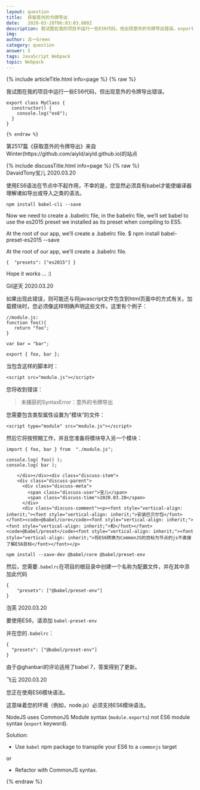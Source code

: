```yaml
---
layout: question
title:  获取意外的令牌导出
date:   2020-03-20T06:03:03.000Z
description: 我试图在我的项目中运行一些ES6代码，但出现意外的令牌导出错误。export class MyClass {  constructor() {  ...
img: 
author: 古一Green
category: question
answer: 5
tags: JavaScript Webpack
topic: Webpack
---
```

<div class="article-root">
  <div class="article">
    {% include articleTitle.html info=page %}
    {% raw %}
    <div class="article-content"><p><font style="vertical-align: inherit;"><font style="vertical-align: inherit;">我试图在我的项目中运行一些ES6代码，但出现意外的令牌导出错误。</font></font></p>

<pre><code>export class MyClass {<font></font>
  constructor() {<font></font>
    console.log("es6");<font></font>
  }<font></font>
}<font></font>
</code></pre></div>
    {% endraw %}
  </div>
  <p class="winter_mark">第2517篇《获取意外的令牌导出》来自Winter(https://github.com/aiyld/aiyld.github.io)的站点</p>
  <div class="discuss-wrapper">
    {% include discussTitle.html info=page %}
    {% raw %}
    <div class="discuss-list">
    <div class="discuss-item">
        <div class="discuss-parent">
          <div class="discuss-meta">
            <span class="discuss-user">DavaidTony宝儿</span>
            <span class="discuss-time">2020.03.20</span>
          </div>
          <div class="discuss-comment"><p><font style="vertical-align: inherit;"><font style="vertical-align: inherit;">使用ES6语法在节点中不起作用，不幸的是，您显然必须具有babel才能使编译器理解诸如导出或导入之类的语法。</font></font></p>

<pre><code>npm install babel-cli --save
</code></pre>

<p>Now we need to create a .babelrc file, in the babelrc file, we’ll set babel to use the es2015 preset we installed as its preset when compiling to ES5.</p>

<p>At the root of our app, we’ll create a .babelrc file.
    $ npm install babel-preset-es2015 --save</p>

<p>At the root of our app, we’ll create a .babelrc file.</p>

<pre><code>{  "presets": ["es2015"] }
</code></pre>

<p>Hope it works ... :)</p></div>
        </div></div><div class="discuss-item">
        <div class="discuss-parent">
          <div class="discuss-meta">
            <span class="discuss-user">Gil逆天</span>
            <span class="discuss-time">2020.03.20</span>
          </div>
          <div class="discuss-comment"><p><font style="vertical-align: inherit;"><font style="vertical-align: inherit;">如果出现此错误，则可能还与将javascript文件包含到html页面中的方式有​​关。</font><font style="vertical-align: inherit;">加载模块时，您必须像这样明确声明这些文件。</font><font style="vertical-align: inherit;">这里有个例子：</font></font></p>

<pre><code>//module.js:<font></font>
function foo(){<font></font>
   return "foo";<font></font>
}<font></font>
<font></font>
var bar = "bar";<font></font>
<font></font>
export { foo, bar };<font></font>
</code></pre>

<p><font style="vertical-align: inherit;"><font style="vertical-align: inherit;">当包含这样的脚本时：</font></font></p>

<pre><code>&lt;script src="module.js"&gt;&lt;/script&gt;
</code></pre>

<p><font style="vertical-align: inherit;"><font style="vertical-align: inherit;">您将收到错误： </font></font></p>

<blockquote>
  <p><font style="vertical-align: inherit;"><font style="vertical-align: inherit;">未捕获的SyntaxError：意外的令牌导出</font></font></p>
</blockquote>

<p><font style="vertical-align: inherit;"><font style="vertical-align: inherit;">您需要包含类型属性设置为“模块”的文件：</font></font></p>

<pre><code>&lt;script type="module" src="module.js"&gt;&lt;/script&gt;
</code></pre>

<p><font style="vertical-align: inherit;"><font style="vertical-align: inherit;">然后它将按预期工作，并且您准备将模块导入另一个模块：</font></font></p>

<pre><code>import { foo, bar } from  "./module.js";<font></font>
<font></font>
console.log( foo() );<font></font>
console.log( bar );<font></font>
</code></pre></div>
        </div></div><div class="discuss-item">
        <div class="discuss-parent">
          <div class="discuss-meta">
            <span class="discuss-user">宝儿</span>
            <span class="discuss-time">2020.03.20</span>
          </div>
          <div class="discuss-comment"><p><font style="vertical-align: inherit;"><font style="vertical-align: inherit;">安装巴贝尔包</font></font><code>@babel/core</code><font style="vertical-align: inherit;"><font style="vertical-align: inherit;">和</font></font><code>@babel/preset</code><font style="vertical-align: inherit;"><font style="vertical-align: inherit;">将ES6转换为CommonJS的目标为节点的js不直接了解ES6目标</font></font></p>

<p><code>npm install --save-dev @babel/core @babel/preset-env</code></p>

<p><font style="vertical-align: inherit;"><font style="vertical-align: inherit;">然后，您需要</font></font><code>.babelrc</code><font style="vertical-align: inherit;"><font style="vertical-align: inherit;">在项目的根目录中</font><font style="vertical-align: inherit;">创建一个名称</font><font style="vertical-align: inherit;">为</font><font style="vertical-align: inherit;">配置文件，</font><font style="vertical-align: inherit;">并在其中添加此代码</font></font></p>

<p><code>{ 
    "presets": ["@babel/preset-env"] 
}
</code></p></div>
        </div></div><div class="discuss-item">
        <div class="discuss-parent">
          <div class="discuss-meta">
            <span class="discuss-user">泡芙</span>
            <span class="discuss-time">2020.03.20</span>
          </div>
          <div class="discuss-comment"><p><font style="vertical-align: inherit;"><font style="vertical-align: inherit;">要使用ES6，请添加 </font></font><code>babel-preset-env</code> </p>

<p><font style="vertical-align: inherit;"><font style="vertical-align: inherit;">并在您的</font></font><code>.babelrc</code><font style="vertical-align: inherit;"><font style="vertical-align: inherit;">：</font></font></p>

<pre><code>{<font></font>
  "presets": ["@babel/preset-env"]<font></font>
}<font></font>
</code></pre>

<p><font style="vertical-align: inherit;"><font style="vertical-align: inherit;">由于@ghanbari的评论适用了babel 7，答案得到了更新。 </font></font></p></div>
        </div></div><div class="discuss-item">
        <div class="discuss-parent">
          <div class="discuss-meta">
            <span class="discuss-user">飞云</span>
            <span class="discuss-time">2020.03.20</span>
          </div>
          <div class="discuss-comment"><p><font style="vertical-align: inherit;"><font style="vertical-align: inherit;">您正在使用ES6模块语法。</font></font></p>

<p><font style="vertical-align: inherit;"><font style="vertical-align: inherit;">这意味着您的环境（例如，node.js）必须支持ES6模块语法。</font></font></p>

<p>NodeJS uses CommonJS Module syntax (<code>module.exports</code>) not ES6 module syntax (<code>export</code> keyword).</p>

<p>Solution:</p>

<ul>
<li>Use <code>babel</code> npm package to transpile your ES6 to a <code>commonjs</code> target</li>
</ul>

<p>or</p>

<ul>
<li>Refactor with CommonJS syntax.</li>
</ul></div>
        </div></div>
    </div>
    {% endraw %}
  </div>
<div>
